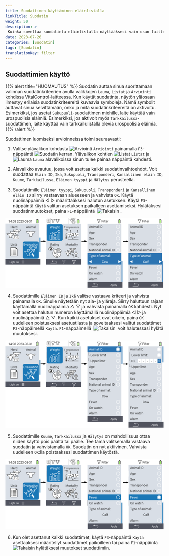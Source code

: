 ```yaml
---
title: Suodattimen käyttäminen eläinlistalla
linkTitle: Suodatin
weight: 50
description: >
 Kuinka soveltaa suodatinta eläinlistalla näyttääksesi vain osan laitteessa olevista eläimistä.
date: 2023-07-26
categories: [Suodatin]
tags: [Suodatin]
translationKey: filter
---
```

## Suodattimien käyttö

{{% alert title="HUOMAUTUS" %}}
Suodatin auttaa sinua suorittamaan valinnan suodatinkriteerien avulla valikkojen `Lauma`, `Listat` ja `Arviointi` kohdissa VitalControl-laitteessa. Kun käytät suodatinta, näytön yläosaan ilmestyy erilaisia suodatinkriteereitä kuvaavia symboleja. Nämä symbolit auttavat sinua selvittämään, onko ja mitä suodatinkriteereitä on aktivoitu. Esimerkiksi, jos asetat `Sukupuoli`-suodattimen miehille, laite käyttää vain urospuolisia eläimiä. Esimerkiksi, jos aktivoit myös `Tarkkailussa`-suodattimen, laite käyttää vain tarkkailulistalla olevia urospuolisia eläimiä.
{{% /alert %}}

Suodattimen luomiseksi arvioinneissa toimi seuraavasti:

1. Valitse ylävalikon kohdasta <img src="/icons/main/evaluation.svg" width="50" align="bottom" alt="Arviointi" /> `Arviointi` painamalla `F3`-näppäintä <img src="/icons/footer/filter.svg" width="25" align="bottom" alt="Suodatin" /> kerran. Ylävalikon kohtien <img src="/icons/main/lists.svg" width="28" align="bottom" alt="Listat" /> `Listat` ja <img src="/icons/main/herd.svg" width="60" align="bottom" alt="Lauma" /> `Lauma` alavalikoissa sinun tulee painaa näppäintä kahdesti.

2. Alavalikko avautuu, jossa voit asettaa kaikki suodatinvaihtoehdot. Voit suodattaa `Eläin ID`, `Ikä`, `Sukupuoli`, `Transponderi`, `Kansallinen eläin ID`, `Kuume`, `Tarkkailussa`, `Eläimen tyyppi` ja `Hälytys` perusteella.

3. Suodattimille `Eläimen tyyppi`, `Sukupuoli`, `Transponderi` ja `Kansallinen eläin ID` siirry vastaavaan alueeseen ja vahvista `OK`. Käytä nuolinäppäimiä ◁ ▷ määrittääksesi halutun asetuksen. Käytä `F3`-näppäintä `Käytä` valitun asetuksen paikalleen asettamiseksi. Hylätäksesi suodatinmuutokset, paina `F1`-näppäintä &nbsp;<img src="/icons/footer/exit.svg" width="25" align="bottom" alt="Takaisin" />&nbsp;.

![VitalControl: valikon Arviointi Luo suodatin](images/filter.png "Luo suodatin")

4. Suodattimille `Eläimen ID` ja `Ikä` valitse vastaava kriteeri ja vahvista painamalla `OK`. Sinulle näytetään nyt ala- ja yläraja. Siirry haluttuun rajaan käyttämällä nuolinäppäimiä △ ▽ ja vahvista painamalla `OK` kahdesti. Nyt voit asettaa halutun numeron käyttämällä nuolinäppäimiä ◁ ▷ ja nuolinäppäimiä △ ▽. Kun kaikki asetukset ovat oikein, paina `OK` uudelleen poistuaksesi asetustilasta ja soveltaaksesi valitut suodattimet `F3`-näppäimellä `Käytä`. `F1`-näppäimellä &nbsp;<img src="/icons/footer/exit.svg" width="25" align="bottom" alt="Takaisin" />&nbsp; voit halutessasi hylätä muutoksesi.

![VitalControl: valikon Arviointi Luo suodatin](images/filter2.png "Luo suodatin")

5. Suodattimille `Kuume`, `Tarkkailussa` ja `Hälytys` on mahdollisuus ottaa niiden käyttö pois päältä tai päälle. Tee tämä valitsemalla vastaava suodatin ja vahvistamalla `OK`. Suodatin on nyt aktiivinen. Vahvista uudelleen `OK`:lla poistaaksesi suodattimen käytöstä.

![VitalControl: valikon Arviointi Luo suodatin](images/filter3.png "Luo suodatin")

6. Kun olet asettanut kaikki suodattimet, käytä `F3`-näppäintä `Käytä` asettaaksesi määritellyt suodattimet paikoilleen tai paina `F1`-näppäintä <img src="/icons/footer/exit.svg" width="25" align="bottom" alt="Takaisin" /> hylätäksesi muutokset suodattimiin.
